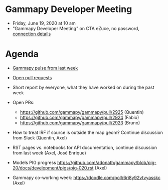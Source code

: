 # Gammapy Developer Meeting

* Friday, June 19, 2020 at 10 am
* "Gammapy Developer Meeting" on CTA eZuce, no password, [connection details](ezuce.txt)

# Agenda

* [Gammapy pulse from last week](https://github.com/gammapy/gammapy/pulse)
* [Open pull requests](https://github.com/gammapy/gammapy/pulls)
* Short report by everyone, what they have worked on during the past week 

* Open PRs:
  - https://github.com/gammapy/gammapy/pull/2925 (Quentin)
  - https://github.com/gammapy/gammapy/pull/2924 (Fabio)
  - https://github.com/gammapy/gammapy/pull/2923 (Bruno)

* How to treat IRF if source is outside the map geom? Continue discussion from Slack (Quentin, Axel)
* RST pages vs. notebooks for API documentation, continue discussion from last week (Axel, José Enrique)
* Models PIG progress https://github.com/adonath/gammapy/blob/pig-20/docs/development/pigs/pig-020.rst (Axel)
* Gammapy co-working week: https://doodle.com/poll/6ri8y92vtvyasskc (Axel)

